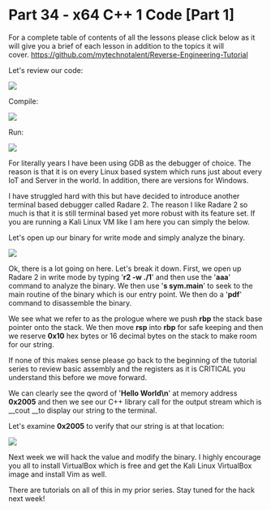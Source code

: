# Part 34 - x64 C++ 1 Code \[Part 1\]

For a complete table of contents of all the lessons please click below as it will give you a brief of each lesson in addition to the topics it will cover.&nbsp;https://github.com/mytechnotalent/Reverse-Engineering-Tutorial

Let's review our code:

<div class="slate-resizable-image-embed slate-image-embed__resize-full-width"><img src="https://media-exp1.licdn.com/dms/image/C4E12AQENfdV6CiAZXQ/article-inline_image-shrink_1000_1488/0/1561714810492?e=1614211200&amp;v=beta&amp;t=1yue3Fox8m_DwRL4qu3B77hLoQ8B2mPq3oshLiDvlQQ"/></div>

Compile:

<div class="slate-resizable-image-embed slate-image-embed__resize-full-width"><img src="https://media-exp1.licdn.com/dms/image/C4E12AQFa4XFadZl3Gw/article-inline_image-shrink_1000_1488/0/1561714836259?e=1614211200&amp;v=beta&amp;t=T7unD1AqBWl3e562JZUeMrWPnCiplBEIRDeA51IlOi4"/></div>

Run:

<div class="slate-resizable-image-embed slate-image-embed__resize-full-width"><img src="https://media-exp1.licdn.com/dms/image/C4E12AQHD9kEqc4jUOg/article-inline_image-shrink_1000_1488/0/1561714869555?e=1614211200&amp;v=beta&amp;t=4T6RbjonYPfcxZLb8wYd3mtmGiu-K7Sla9pl7OqbaF0"/></div>

For literally years I have been using GDB as the debugger of choice. The reason is that it is on every Linux based system which runs just about every IoT and Server in the world. In addition, there are versions for Windows.

I have struggled hard with this but have decided to introduce another terminal based debugger called Radare 2. The reason I like Radare 2 so much is that it is still terminal based yet more robust with its feature set. If you are running a Kali Linux VM like I am here you can simply the below.

Let's open up our binary for write mode and simply analyze the binary.

<div class="slate-resizable-image-embed slate-image-embed__resize-full-width"><img src="https://media-exp1.licdn.com/dms/image/C4E12AQE7_zNXdtKMzQ/article-inline_image-shrink_1000_1488/0/1561716186925?e=1614211200&amp;v=beta&amp;t=Npp0wYxe4mN_YwTucM-wEPPssTvkwLA3sBKks7G8oAw"/></div>

Ok, there is a lot going on here. Let's break it down. First, we open up Radare 2 in write mode by typing '__r2 -w ./1__' and then use the '__aaa__' command to analyze the binary. We then use '__s sym.main__' to seek to the main routine of the binary which is our entry point. We then do a '__pdf__' command to disassemble the binary.

We see what we refer to as the prologue where we push __rbp__ the stack base pointer onto the stack. We then move __rsp__ into __rbp__ for safe keeping and then we reserve __0x10__ hex bytes or 16 decimal bytes on the stack to make room for our string.

If none of this makes sense please go back to the beginning of the tutorial series to review basic assembly and the registers as it is CRITICAL you understand this before we move forward.

We can clearly see the qword of '__Hello World\\n__' at memory address __0x2005__ and then we see our C++ library call for the output stream which is __cout __to display our string to the terminal.

Let's examine __0x2005__ to verify that our string is at that location:

<div class="slate-resizable-image-embed slate-image-embed__resize-full-width"><img src="https://media-exp1.licdn.com/dms/image/C4E12AQGhSH5m8Z3rng/article-inline_image-shrink_1000_1488/0/1561715552920?e=1614211200&amp;v=beta&amp;t=NzULlXHuDnoVjM_9wP941OXQgusgcI6EPOyU4ZBeA60"/></div>

Next week we will hack the value and modify the binary. I highly encourage you all to install VirtualBox which is free and get the Kali Linux VirtualBox image and install Vim as well.

There are tutorials on all of this in my prior series. Stay tuned for the hack next week!